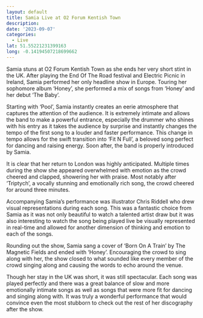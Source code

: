 ```yaml
---
layout: default
title: Samia Live at O2 Forum Kentish Town
description:
date: '2023-09-07'
categories:
  - Live
lat: 51.55221231399163
long: -0.14194507218699662
---
```


Samia stuns at O2 Forum Kentish Town as she ends her very short stint in the UK. After playing the End Of The Road festival and Electric Picnic in Ireland, Samia performed her only headline show in Europe. Touring her sophomore album ‘Honey’, she performed a mix of songs from ‘Honey’ and her debut ‘The Baby’.

Starting with ‘Pool’, Samia instantly creates an eerie atmosphere that captures the attention of the audience. It is extremely intimate and allows the band to make a powerful entrance, especially the drummer who shines with his entry as it takes the audience by surprise and instantly changes the tempo of the first song to a louder and faster performance. This change in tempo allows for the swift transition into ‘Fit N Full’, a beloved song perfect for dancing and raising energy. Soon after, the band is properly introduced by Samia.

It is clear that her return to London was highly anticipated. Multiple times during the show she appeared overwhelmed with emotion as the crowd cheered and clapped, showering her with praise. Most notably after ‘Triptych’, a vocally stunning and emotionally rich song, the crowd cheered for around three minutes.

Accompanying Samia’s performance was illustrator Chris Riddell who drew visual representations during each song. This was a fantastic choice from Samia as it was not only beautiful to watch a talented artist draw but it was also interesting to watch the song being played live be visually represented in real-time and allowed for another dimension of thinking and emotion to each of the songs.

Rounding out the show, Samia sang a cover of ‘Born On A Train’ by The Magnetic Fields and ended with ‘Honey’. Encouraging the crowd to sing along with her, the show closed to what sounded like every member of the crowd singing along and causing the words to echo around the venue.

Though her stay in the UK was short, it was still spectacular. Each song was played perfectly and there was a great balance of slow and more emotionally intimate songs as well as songs that were more fit for dancing and singing along with. It was truly a wonderful performance that would convince even the most stubborn to check out the rest of her discography after the show.

